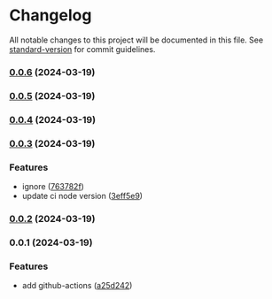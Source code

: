 # Changelog

All notable changes to this project will be documented in this file. See [standard-version](https://github.com/conventional-changelog/standard-version) for commit guidelines.

### [0.0.6](https://github.com/SolidZORO/test-github-actions-deploy-gh-pages/compare/v0.0.5...v0.0.6) (2024-03-19)

### [0.0.5](https://github.com/SolidZORO/test-github-actions-deploy-gh-pages/compare/v0.0.4...v0.0.5) (2024-03-19)

### [0.0.4](https://github.com/SolidZORO/test-github-actions-deploy-gh-pages/compare/v0.0.3...v0.0.4) (2024-03-19)

### [0.0.3](https://github.com/SolidZORO/test-github-actions-deploy-gh-pages/compare/v0.0.2...v0.0.3) (2024-03-19)


### Features

* ignore ([763782f](https://github.com/SolidZORO/test-github-actions-deploy-gh-pages/commit/763782f589b161fcee464451b30837e74d372040))
* update ci node version ([3eff5e9](https://github.com/SolidZORO/test-github-actions-deploy-gh-pages/commit/3eff5e90d86a982d0d52d321016a943632c61e2d))

### [0.0.2](https://github.com/SolidZORO/test-github-actions-deploy-gh-pages/compare/v0.0.1...v0.0.2) (2024-03-19)

### 0.0.1 (2024-03-19)


### Features

* add github-actions ([a25d242](https://github.com/SolidZORO/test-github-actions-deploy-gh-pages/commit/a25d24289836e1c6e418368de07d48af2cb794d8))
